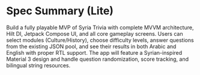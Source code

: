 # Spec Summary (Lite)

Build a fully playable MVP of Syria Trivia with complete MVVM architecture, Hilt DI, Jetpack Compose UI, and all core gameplay screens. Users can select modules (Culture/History), choose difficulty levels, answer questions from the existing JSON pool, and see their results in both Arabic and English with proper RTL support. The app will feature a Syrian-inspired Material 3 design and handle question randomization, score tracking, and bilingual string resources.
